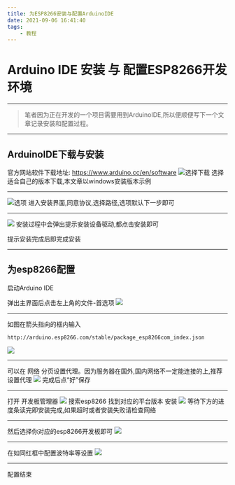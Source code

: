 ```yaml
---
title: 为ESP8266安装与配置ArduinoIDE
date: 2021-09-06 16:41:40
tags:
    - 教程
---
```

# Arduino IDE 安装 与 配置ESP8266开发环境
-----
> 笔者因为正在开发的一个项目需要用到ArduinoIDE,所以便顺便写下一个文章记录安装和配置过程。
> 

-----


## ArduinoIDE下载与安装
官方网站软件下载地址:
https://www.arduino.cc/en/software
![选择下载](https://cdn.jsdelivr.net/gh/HK560/MyPicHub@master/res/pic/20210906121117.png)
选择适合自己的版本下载,本文章以windows安装版本示例


-----


![选项](https://cdn.jsdelivr.net/gh/HK560/MyPicHub@master/res/pic/20210906134147.png)
进入安装界面,同意协议,选择路径,选项默认下一步即可


-----


![](https://cdn.jsdelivr.net/gh/HK560/MyPicHub@master/res/pic/20210906134337.png)
安装过程中会弹出提示安装设备驱动,都点击安装即可

提示安装完成后即完成安装


-----


## 为esp8266配置
启动Arduino IDE

弹出主界面后点击左上角的文件-首选项
![](https://cdn.jsdelivr.net/gh/HK560/MyPicHub@master/res/pic/20210906161917.png)



-----


如图在箭头指向的框内输入
```
http://arduino.esp8266.com/stable/package_esp8266com_index.json
```
![](https://cdn.jsdelivr.net/gh/HK560/MyPicHub@master/res/pic/20210906162134.png)


-----
可以在 网络 分页设置代理。因为服务器在国外,国内网络不一定能连接的上,推荐设置代理
![](https://cdn.jsdelivr.net/gh/HK560/MyPicHub@master/res/pic/20210906162557.png)
完成后点“好”保存


-----
打开 开发板管理器
![](https://cdn.jsdelivr.net/gh/HK560/MyPicHub@master/res/pic/20210906163130.png)
搜索esp8266 找到对应的平台版本 安装
![](https://cdn.jsdelivr.net/gh/HK560/MyPicHub@master/res/pic/20210906163326.png)
等待下方的进度条读完即安装完成,如果超时或者安装失败请检查网络


-----
然后选择你对应的esp8266开发板即可
![](https://cdn.jsdelivr.net/gh/HK560/MyPicHub@master/res/pic/20210906163541.png)


-----
在如同红框中配置波特率等设置
![](https://cdn.jsdelivr.net/gh/HK560/MyPicHub@master/res/pic/20210906163812.png)


-----
配置结束

